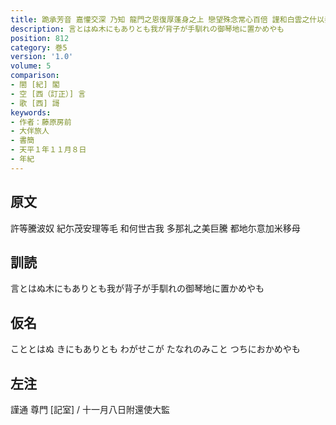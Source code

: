 ```yaml
---
title: 跪承芳音 嘉懽交深 乃知 龍門之恩復厚蓬身之上 戀望殊念常心百倍 謹和白雲之什以奏野鄙之歌 房前謹状
description: 言とはぬ木にもありとも我が背子が手馴れの御琴地に置かめやも
position: 812
category: 巻5
version: '1.0'
volume: 5
comparison:
- 閤 [紀] 閣
- 空 [西（訂正）] 言
- 歌 [西] 謌
keywords:
- 作者：藤原房前
- 大伴旅人
- 書簡
- 天平１年１１月８日
- 年紀
---
```


## 原文

許等騰波奴 紀尓茂安理等毛 和何世古我 多那礼之美巨騰 都地尓意加米移母

## 訓読

言とはぬ木にもありとも我が背子が手馴れの御琴地に置かめやも

## 仮名

こととはぬ きにもありとも わがせこが たなれのみこと つちにおかめやも

## 左注

謹通 尊門 [記室] / 十一月八日附還使大監
